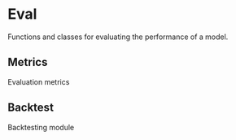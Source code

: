 # Eval
Functions and classes for evaluating the performance of a model.
## Metrics
Evaluation metrics
## Backtest
Backtesting module
